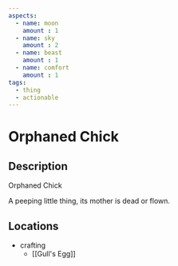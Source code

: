 ```yaml
---
aspects: 
  - name: moon
    amount : 1
  - name: sky
    amount : 2
  - name: beast
    amount : 1
  - name: comfort
    amount : 1
tags:
  - thing
  - actionable
---
```


# Orphaned Chick

## Description
Orphaned Chick

A peeping little thing, its mother is dead or flown.
## Locations
- crafting 
	- [[Gull's Egg]]